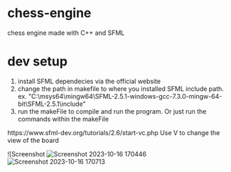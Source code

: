 # chess-engine
chess engine made with C++ and SFML

# dev setup
<ol>
  <li>
    install SFML dependecies via the official website
  </li>
  <li>
    change the path in makefile to where you installed SFML include path. ex. "C:\msys64\mingw64\SFML-2.5.1-windows-gcc-7.3.0-mingw-64-bit\SFML-2.5.1\include"
  </li>
  <li>
    run the makeFile to compile and run the program. Or just run the commands within the makeFile
  </li>
  
</ol>
https://www.sfml-dev.org/tutorials/2.6/start-vc.php
Use V to change the view of the board 

![Screenshot ![Screenshot 2023-10-16 170446](https://github.com/SteveF42/chess-engine/assets/54603983/54b5c506-44dd-4bcc-af55-125c5ad92955)
![Screenshot 2023-10-16 170713](https://github.com/SteveF42/chess-engine/assets/54603983/12916645-2365-42f9-acf9-6c62996ee67a)
